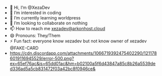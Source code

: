 - 👋 Hi, I’m @XezaDev
- 👀 I’m interested in coding
- 🌱 I’m currently learning worldpress 
- 💞️ I’m looking to collaborate on nothing
- 📫 How to reach me xezadev@arkonhost.cloud
- 😄 Pronouns: They/Them
- ⚡ Fun fact: everyone know xezadev but not know owner of xezadev @FAKE-CARD
- https://cdn.discordapp.com/attachments/1066719392475402290/1211786019116945529/error-500.png?ex=65ef76ac&is=65dd01ac&hm=b02100a5f6d43847a85c8b26a5539ded336ad5a5cb831472f03a42bc8f0946ce&

<!---
XezaDev/XezaDev is a ✨ special ✨ repository because its `README.md` (this file) appears on your GitHub profile.
You can click the Preview link to take a look at your changes.
--->
